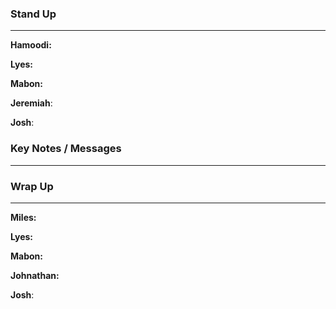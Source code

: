 
### Stand Up
___
__Hamoodi:__ 

__Lyes:__ 

__Mabon:__ 

__Jeremiah__: 

__Josh__: 
### Key Notes / Messages
___




### Wrap Up
___
__Miles:__ 

__Lyes:__ 

__Mabon:__ 

__Johnathan:__ 

__Josh__: 